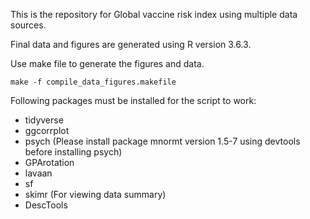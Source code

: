 This is the repository for Global vaccine risk index using multiple data sources.

Final data and figures are generated using R version 3.6.3. 

Use make file to generate the figures and data.
```
make -f compile_data_figures.makefile
```

Following packages must be installed for the script to work:

- tidyverse
- ggcorrplot
- psych (Please install package mnormt version 1.5-7 using devtools before installing psych)
- GPArotation
- lavaan
- sf
- skimr (For viewing data summary)
- DescTools 



